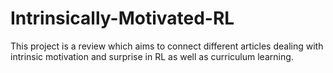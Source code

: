 # Intrinsically-Motivated-RL
This project is a review which aims to connect different articles dealing with intrinsic motivation and surprise in RL as well as curriculum learning.
